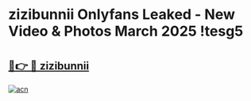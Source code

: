 # zizibunnii Onlyfans Leaked - New Video & Photos March 2025 !tesg5

# <h2><a href="https://qw9m7a.iuczelnia.edu.pl?title=zizibunnii&ref=tesg5">🔗👉 🔴 zizibunnii</a></h2>

[![acn](https://github.com/user-attachments/assets/0f9c940e-d8b0-45ae-aac7-cd30a18b3e1c)](https://qw9m7a.iuczelnia.edu.pl?title=zizibunnii&ref=tesg5)

